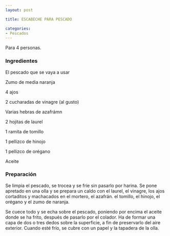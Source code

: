 ```yaml
---
layout: post

title: ESCABECHE PARA PESCADO

categories:
- Pescados
---
```

Para 4 personas.

<h3>Ingredientes</h3>

El pescado que se vaya a usar

Zumo de media naranja

4 ajos

2 cucharadas de vinagre (al gusto)

Varias hebras de azafrámn

2 hojitas de laurel

1 ramita de tomillo

1 pellizco de hinojo

1 pellizco de orégano

Aceite

<h3>Preparación</h3>

Se limpia el pescado, se trocea y se fríe sin pasarlo por harina. Se pone apretado en una olla y se prepara un caldo con el laurel, el vinagre, los ajos cortaditos y machacados en el mortero, el azafrán. el tomillo, el hinojo, el orégano y el zumo de naranja.

Se cuece todo y se echa sobre el pescado, poniendo por encima el aceite donde se ha frito, después de pasarlo por el colador. Ha de formar una capa de dos o tres dedos sobre la superficie, a fin de preservarlo del aire exterior. Cuando esté frío, se cubre con un papel y la tapadera de la olla.